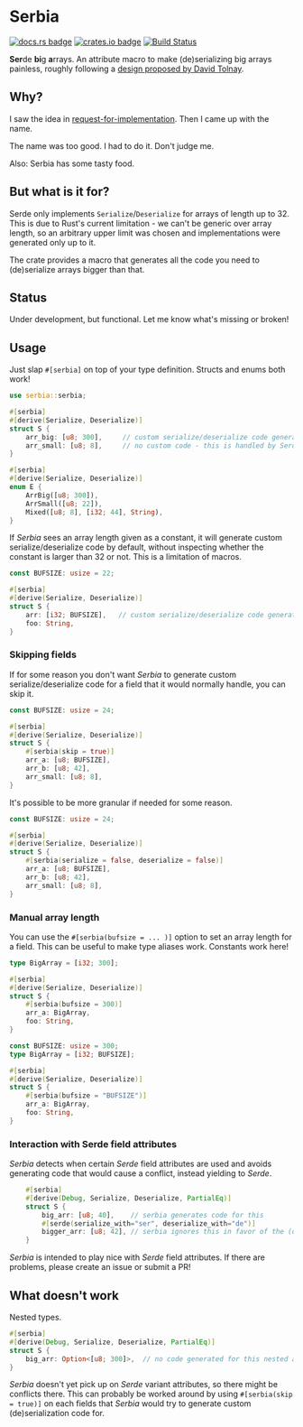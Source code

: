 # Serbia

[![docs.rs badge](https://img.shields.io/docsrs/serbia?style=flat-square)](https://docs.rs/serbia/)
[![crates.io badge](https://img.shields.io/crates/v/serbia.svg?style=flat-square&logo=rust)](https://crates.io/crates/serbia/)
[![Build Status](https://img.shields.io/github/workflow/status/uint/serbia/serbia%20CI?logo=Github&style=flat-square)](https://github.com/uint/serbia)

**Ser**de **bi**g **a**rrays. An attribute macro to make (de)serializing big arrays painless, roughly following a [design proposed by David Tolnay](https://github.com/dtolnay/request-for-implementation/issues/17).

## Why?
I saw the idea in [request-for-implementation](https://github.com/dtolnay/request-for-implementation). Then I came up with the name.

The name was too good. I had to do it. Don't judge me.

Also: Serbia has some tasty food.

## But what is it for?
Serde only implements `Serialize`/`Deserialize` for arrays of length up to 32. This is due to Rust's current limitation - we can't be generic over array length, so
an arbitrary upper limit was chosen and implementations were generated only up to it.

The crate provides a macro that generates all the code you need to (de)serialize arrays bigger than that.

## Status
Under development, but functional. Let me know what's missing or broken!

## Usage
Just slap `#[serbia]` on top of your type definition. Structs and enums both work!

```rust
use serbia::serbia;

#[serbia]
#[derive(Serialize, Deserialize)]
struct S {
    arr_big: [u8; 300],     // custom serialize/deserialize code generated here
    arr_small: [u8; 8],     // no custom code - this is handled by Serde fine
}

#[serbia]
#[derive(Serialize, Deserialize)]
enum E {
    ArrBig([u8; 300]),
    ArrSmall([u8; 22]),
    Mixed([u8; 8], [i32; 44], String),
}
```

If *Serbia* sees an array length given as a constant, it will generate custom
serialize/deserialize code by default, without inspecting whether the constant
is larger than 32 or not. This is a limitation of macros.

```rust
const BUFSIZE: usize = 22;

#[serbia]
#[derive(Serialize, Deserialize)]
struct S {
    arr: [i32; BUFSIZE],   // custom serialize/deserialize code generated here
    foo: String,
}
```

### Skipping fields

If for some reason you don't want *Serbia* to generate custom serialize/deserialize
code for a field that it would normally handle, you can skip it.

```rust
const BUFSIZE: usize = 24;

#[serbia]
#[derive(Serialize, Deserialize)]
struct S {
    #[serbia(skip = true)]
    arr_a: [u8; BUFSIZE],
    arr_b: [u8; 42],
    arr_small: [u8; 8],
}
```

It's possible to be more granular if needed for some reason.

```rust
const BUFSIZE: usize = 24;

#[serbia]
#[derive(Serialize, Deserialize)]
struct S {
    #[serbia(serialize = false, deserialize = false)]
    arr_a: [u8; BUFSIZE],
    arr_b: [u8; 42],
    arr_small: [u8; 8],
}
```

### Manual array length

You can use the `#[serbia(bufsize = ... )]` option to set an array length for
a field. This can be useful to make type aliases work. Constants work here!

```rust
type BigArray = [i32; 300];

#[serbia]
#[derive(Serialize, Deserialize)]
struct S {
    #[serbia(bufsize = 300)]
    arr_a: BigArray,
    foo: String,
}
```

```rust
const BUFSIZE: usize = 300;
type BigArray = [i32; BUFSIZE];

#[serbia]
#[derive(Serialize, Deserialize)]
struct S {
    #[serbia(bufsize = "BUFSIZE")]
    arr_a: BigArray,
    foo: String,
}
```

### Interaction with Serde field attributes
*Serbia* detects when certain *Serde* field attributes are used and avoids
generating code that would cause a conflict, instead yielding to *Serde*.

```rust
    #[serbia]
    #[derive(Debug, Serialize, Deserialize, PartialEq)]
    struct S {
        big_arr: [u8; 40],    // serbia generates code for this
        #[serde(serialize_with="ser", deserialize_with="de")]
        bigger_arr: [u8; 42], // serbia ignores this in favor of the (de)serializers you provided
    }
```

*Serbia* is intended to play nice with *Serde* field attributes.
If there are problems, please create an issue or submit a PR!

## What doesn't work
Nested types.

```rust
#[serbia]
#[derive(Debug, Serialize, Deserialize, PartialEq)]
struct S {
    big_arr: Option<[u8; 300]>,  // no code generated for this nested array
}
```

*Serbia* doesn't yet pick up on *Serde* variant attributes,
so there might be conflicts there. This can probably be worked around by using
`#[serbia(skip = true)]` on each fields that *Serbia* would try to generate custom
(de)serialization code for.